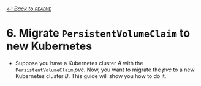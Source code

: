 ###### [↩ Back to `README`](./../README.md)

# 6. Migrate `PersistentVolumeClaim` to new Kubernetes
- Suppose you have a Kubernetes cluster $A$ with the `PersistentVolumeClaim` $pvc$. Now, you want to migrate the $pvc$ to a new Kubernetes cluster $B$. This guide will show you how to do it.

